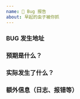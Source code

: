 ```yaml
---
name: 🐛 Bug 报告
about: 早起的虫子被你抓
---
```


<!--
请确保已阅读 [文档](https://github.com/xtaodada/PagerMaid-Modify/wiki) 内相关部分，并按照模版提供信息
否则 issue 将被立即关闭，请勿重复提issue
-->

### BUG 发生地址

### 预期是什么？

### 实际发生了什么？

### 额外信息（日志、报错等）

<!--
请确保您部署的是[主线 master 分支](https://github.com/xtaodada/PagerMaid-Modify/tree/master)的最新版

generated by github-issue-template
-->
